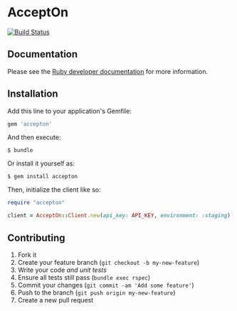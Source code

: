# AcceptOn

[![Build Status](https://circleci.com/gh/accepton/accepton-ruby.svg?style=shield&circle-token=76d9d3cf6e881e7a80b22cc68c223725ade7fa31)](https://circleci.com/gh/accepton/accepton-ruby)

## Documentation

Please see the [Ruby developer documentation][rubydocs] for more information.

[rubydocs]: http://developers.accepton.com/?ruby

## Installation

Add this line to your application's Gemfile:

```ruby
gem 'accepton'
```

And then execute:

    $ bundle

Or install it yourself as:

    $ gem install accepton

Then, initialize the client like so:

```ruby
require "accepton"

client = AcceptOn::Client.new(api_key: API_KEY, environment: :staging)
```

## Contributing

1. Fork it
2. Create your feature branch (`git checkout -b my-new-feature`)
3. Write your code *and unit tests*
4. Ensure all tests still pass (`bundle exec rspec`)
5. Commit your changes (`git commit -am 'Add some feature'`)
6. Push to the branch (`git push origin my-new-feature`)
7. Create a new pull request
